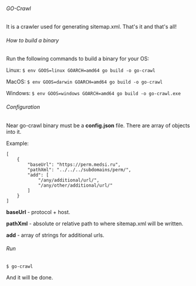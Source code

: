 ###### GO-Crawl
It is a crawler used for generating sitemap.xml.
That's it and that's all!


###### How to build a binary
Run the following commands to build a binary for your OS:

Linux: `$ env GOOS=linux GOARCH=amd64 go build -o go-crawl`

MacOS: `$ env GOOS=darwin GOARCH=amd64 go build -o go-crawl`

Windows: `$ env GOOS=windows GOARCH=amd64 go build -o go-crawl.exe`


###### Configuration
Near go-crawl binary must be a **config.json** file.
There are array of objects into it.

Example:

```
[
    {
        "baseUrl": "https://perm.medsi.ru",
        "pathXml": "../../../subdomains/perm/",
        "add": [
            "/any/additional/url/",
            "/any/other/additional/url/"
        ]
    }
]
```

**baseUrl** - protocol + host.

**pathXml** - absolute or relative path to where sitemap.xml will be written.

**add** - array of strings for additional urls.

###### Run
`$ go-crawl`

And it will be done.
